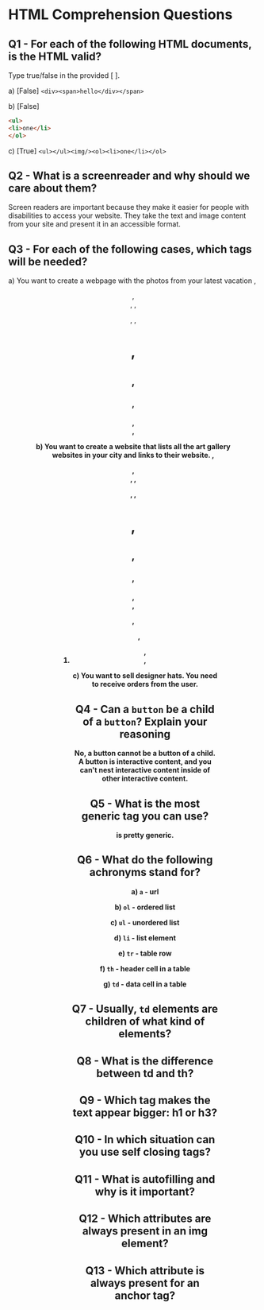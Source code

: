 # HTML Comprehension Questions

## Q1 - For each of the following HTML documents, is the HTML valid?

Type true/false in the provided [ ].

a) [False] `<div><span>hello</div></span>`

b) [False]

```html
<ul>
<li>one</li>
</ol>
```

c) [True] `<ul></ul><img/><ol><li>one</li></ol>`

## Q2 - What is a screenreader and why should we care about them?

Screen readers are important because they make it easier for people with disabilities to access your website. They take the text and image content from your site and present it in an accessible format.

## Q3 - For each of the following cases, which tags will be needed?

a) You want to create a webpage with the photos from your latest vacation
    <html>, <header>, <footer>, <body>, <p>, <img>, <h1>, <h2>, <h3>, <h4>, <div>, <figure>

b) You want to create a website that lists all the art gallery websites in your city and links to their website.
    <html>, <header>, <footer>, <body>, <p>, <img>, <h1>, <h2>, <h3>, <h4>, <div>, <figure>, <ul>, <ol>, <li>, <a>

c) You want to sell designer hats. You need to receive orders from the user.

## Q4 - Can a `button` be a child of a `button`? Explain your reasoning

No, a button cannot be a button of a child. A button is interactive content, and you can't nest interactive content inside of other interactive content.

## Q5 - What is the most generic tag you can use?

<div> is pretty generic.

## Q6 - What do the following achronyms stand for?

a) `a` - url

b) `ol` - ordered list

c) `ul` - unordered list

d) `li` - list element

e) `tr` - table row

f) `th` - header cell in a table

g) `td` - data cell in a table

## Q7 - Usually, `td` elements are children of what kind of elements?

## Q8 - What is the difference between td and th?

## Q9 - Which tag makes the text appear bigger: h1 or h3?

## Q10 - In which situation can you use self closing tags?

## Q11 - What is autofilling and why is it important?

## Q12 - Which attributes are always present in an img element?

## Q13 - Which attribute is always present for an anchor tag?

